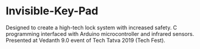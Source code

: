 # Invisible-Key-Pad

Designed to create a high-tech lock system with increased safety. C programming interfaced with Arduino microcontroller and infrared sensors. Presented at Vedanth 9.0 event of Tech Tatva 2019 (Tech Fest).
